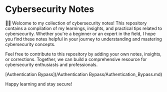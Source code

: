 # Cybersecurity Notes
🧑‍💻
Welcome to my collection of cybersecurity notes! This repository contains a compilation of my learnings, insights, and practical tips related to cybersecurity. Whether you're a beginner or an expert in the field, I hope you find these notes helpful in your journey to understanding and mastering cybersecurity concepts.

Feel free to contribute to this repository by adding your own notes, insights, or corrections. Together, we can build a comprehensive resource for cybersecurity enthusiasts and professionals.

[Authentication Bypass](/Authentication Bypass/Authentication_Bypass.md)

Happy learning and stay secure!
